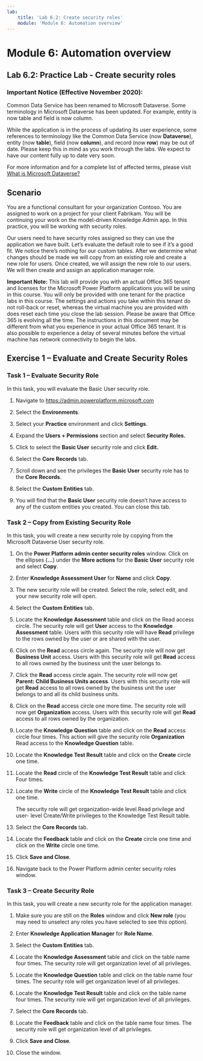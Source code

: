 ```yaml
---
lab:
    title: 'Lab 6.2: Create security roles'
    module: 'Module 6: Automation overview'
---
```


Module 6: Automation overview
==================
## Lab 6.2: Practice Lab - Create security roles

### Important Notice (Effective November 2020):
Common Data Service has been renamed to Microsoft Dataverse. Some terminology in Microsoft Dataverse has been updated. For example, entity is now table and field is now column. 

While the application is in the process of updating its user experience, some references to terminology like the Common Data Service (now **Dataverse**), entity (now **table**), field (now **column**), and record (now **row**) may be out of date. Please keep this in mind as you work through the labs. We expect to have our content fully up to date very soon. 

For more information and for a complete list of affected terms, please visit [What is Microsoft Dataverse?](https://docs.microsoft.com/en-us/powerapps/maker/common-data-service/data-platform-intro#terminology-updates)

Scenario
--------

You are a functional consultant for your organization Contoso. You are assigned
to work on a project for your client Fabrikam. You will be continuing your work
on the model-driven Knowledge Admin app. In this practice, you will be working
with security roles.

Our users need to have security roles assigned so they can use the application
we have built. Let’s evaluate the default role to see if it’s a good fit. We
notice there’s nothing for our custom tables. After we determine what changes
should be made we will copy from an existing role and create a new role for
users. Once created, we will assign the new role to our users. We will then
create and assign an application manager role.

**Important Note:** This lab will provide you with an actual Office 365 tenant
and licenses for the Microsoft Power Platform applications you will be using in this
course. You will only be provided with one tenant for the practice labs in this
course. The settings and actions you take within this tenant do not roll-back or
reset, whereas the virtual machine you are provided with does reset each time
you close the lab session. Please be aware that Office 365 is evolving all the
time. The instructions in this document may be different from what you
experience in your actual Office 365 tenant. It is also possible to experience a
delay of several minutes before the virtual machine has network connectivity to
begin the labs.

## Exercise 1 – Evaluate and Create Security Roles

### Task 1 – Evaluate Security Role

In this task, you will evaluate the Basic User security role.

1.  Navigate to <https://admin.powerplatform.microsoft.com>

2.  Select the **Environments**.

3.  Select your **Practice** environment and click **Settings**.

4.  Expand the **Users + Permissions** section and select **Security Roles.**

5.  Click to select the **Basic User** security role and click **Edit.**

6.  Select the **Core Records** tab.

7.  Scroll down and see the privileges the **Basic User** security role has to
    the **Core Records**.

8.  Select the **Custom Entities** tab.

9.  You will find that the **Basic User** security role doesn’t have access to
    any of the custom entities you created. You can close this tab.

### Task 2 – Copy from Existing Security Role

In this task, you will create a new security role by copying from the Microsoft
Dataverse User security role.

1.  On the **Power Platform admin center security roles** window. Click on the ellipses (**...**) under the **More actions** for the **Basic User** security role and select **Copy**.

2.  Enter **Knowledge Assessment User** for **Name** and click **Copy**.

3.  The new security role will be created. Select
    the role, select edit, and your new security role will open. 
    
4.  Select the
    **Custom Entities** tab.

5.  Locate the **Knowledge Assessment** table and click on the Read access
    circle. The security role will get **User** access to the **Knowledge
    Assessment** table. Users with this security role will have **Read**
    privilege to the rows owned by the user or are shared with the user.

6.  Click on the **Read** access circle again. The security role will now get
    **Business Unit** access. Users with this security role will get **Read**
    access to all rows owned by the business unit the user belongs to.

7.  Click the **Read** access circle again. The security role will now get
    **Parent: Child Business Units access**. Users with this security role will
    get **Read** access to all rows owned by the business unit the user belongs
    to and all its child business units.

8.  Click on the **Read** access circle one more time. The security role will
    now get **Organization** access. Users with this security role will get
    **Read** access to all rows owned by the organization.

9.  Locate the **Knowledge Question** table and click on the **Read** access
    circle four times. This action will give the security role **Organization**
    Read access to the **Knowledge Question** table.

10.  Locate the **Knowledge Test Result** table and click on the **Create**
    circle one time.

11. Locate the **Read** circle of the **Knowledge Test Result** table and click
    Four times.

12. Locate the **Write** circle of the **Knowledge Test Result** table and click
    one time.

    The security role will get organization-wide level Read privilege and user-
    level Create/Write privileges to the Knowledge Test Result table.

13. Select the **Core Records** tab.

14. Locate the **Feedback** table and click on the **Create** circle one time
    and click on the **Write** circle one time.

15. Click **Save and Close**.

16. Navigate back to the Power Platform admin center security roles window.

### Task 3 – Create Security Role

In this task, you will create a new security role for the application manager.

1.  Make sure you are still on the **Roles** window and click **New role** (you may need to unselect any roles you have selected to see this option).

2.  Enter **Knowledge Application Manager** for **Role Name**.

3.  Select the **Custom Entities** tab.

4.  Locate the **Knowledge Assessment** table and click on the table name four
    times. The security role will get organization level of all privileges.

5.  Locate the **Knowledge Question** table and click on the table name four
    times. The security role will get organization level of all privileges.

6.  Locate the **Knowledge Test Result** table and click on the table name four
    times. The security role will get organization level of all privileges.

7.  Select the **Core Records** tab.

8.  Locate the **Feedback** table and click on the table name four times. The
    security role will get organization level of all privileges.

9.  Click **Save and Close**.

10. Close the window.
